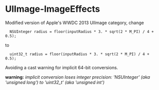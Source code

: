 UIImage-ImageEffects
====================

Modified version of Apple's WWDC 2013 UIImage category, change


      NSUInteger radius = floor(inputRadius * 3. * sqrt(2 * M_PI) / 4 + 0.5);
   
to
   
      uint32_t radius = floor(inputRadius * 3. * sqrt(2 * M_PI) / 4 + 0.5);
   
Avoiding a cast warning for implicit 64-bit conversions. 
   
__warning:__ *implicit conversion loses integer precision: 'NSUInteger' (aka 'unsigned long') to 'uint32_t' (aka 'unsigned int')*
